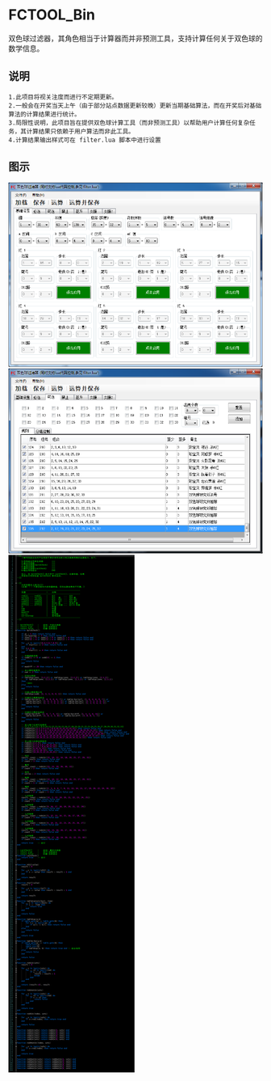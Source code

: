 ﻿# FCTOOL_Bin
双色球过滤器，其角色相当于计算器而并非预测工具，支持计算任何关于双色球的数学信息。


## 说明
    1.此项目将视关注度而进行不定期更新。
    2.一般会在开奖当天上午（由于部分站点数据更新较晚）更新当期基础算法，而在开奖后对基础算法的计算结果进行统计。
    3.局限性说明，此项目旨在提供双色球计算工具（而非预测工具）以帮助用户计算任何复杂任务，其计算结果只依赖于用户算法而非此工具。
    4.计算结果输出样式可在 filter.lua 脚本中进行设置


## 图示
![FCTOOL.exe](img/i001.png)
![FCTOOL.exe](img/i003.png)
![filter.lua](img/i002.png)

